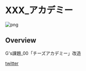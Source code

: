 <!-- readme.md -->
# XXX_アカデミー

![png](https://github.com/akaitori444/00_Cheese_Academy.git/00_Cheese_Academy.git/img/scsh.png)

## Overview
G's課題_00「チーズアカデミー」改造

[twitter](https://twitter.com/bokuwahinotori)